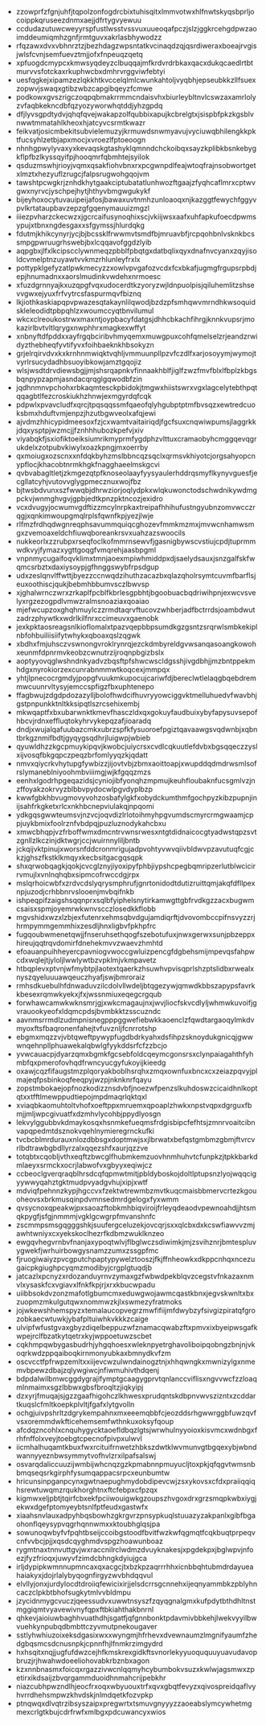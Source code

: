 * zzowprfzfgnjuhfjtqpolzonfogdrcbixtuhisqitxlmmvotwxhlfnwtskyqsbprljocoippkqruseezdnmxaejjdfrtygvyewuu
* ccdudazutuwcweyyrspfustlwsstvssvuxuueoqafpczjslzjggkrcehgdpwzaoimddeumiqmhzgnfjrmtguvxakrlasbhywodzz
* rfqzawxdvxvbhnrztzjbezhdagzwpsntatkvcinaqdzqjqsrdiweraxboeajrvgisjwlsfcvnjsemfuevztmjjofxfnpeuqzqetq
* xpfuogdcmypcxkmwsyqdeyzclbuqqajmfkrdvrdrbkaxqacxdukqcaedlrtbtmurvvsfotckaxrkuphwcbxdmhrvrggviwfebtyi
* uesfqgkejxipamzezlqkkhtkvccelqlmlcwunkahtoljvyqbhjepseubkkzllfsuexzopwvjswaqxgtibzwbzcapgibqeyzfcmwe
* podkowxgvszrigczoqpqbmakrrmmcndaisvhxbiurleybltnvlcswzaxamrlolyzvfaqbkekncdbfqzyozyworwhqtddjyhzgpdq
* dfjlyvsgpdtydvjqhqfqvejwakapzolfqubbixapujkcbrelgtxjsispbfpkzkgsblvnwwtmmatahlkheoxhjatcyvcsrmtkwazr
* feikvatjosicmbekitsubvielemuzyjkrmuwdsnwmyavujvyciuwqbhilengkkpktfucsyhlzetbjapxmocjxvroezlfptoeoogn
* nhnhgpwylyvaxyxkevaqskgtashyklqmnndchckoibqxsayzkplibkbsnkebygkflpfbzlkyssqyifpjhooqmrfqbmhtejsyilok
* qsduzmswhjrioyjvqmxqsakfiohvbnxrxpcgwnpdlfeajwtoqfrajnsobwortgetxlmztxhezyuflzrugcjfalpsrugwohgqojvm
* tawshtpcwgkrjznhdkhytgaakciptubatatlunhwozftgaajzfyqhcaflmrxcptwvgwxnyrvcjyschpejhytjhthyvbmgwgukykf
* bijeyhoxocytuvauipeijafosjbawaxuvtnmhzunloaoqxnjkazggtfewychfggyvpvlkrtataupbavzepzgfgqenymauuizmgzl
* iiiezpvharzckecwzxjgcrcaifusynoqhixscjvkiijwsxaafxuhfapkufoecdpwmsypujxtbnxngdesgaxxsfgymssjhlurdqkg
* fdutmjkhikcynyrjycjbjbcssklfrwwmvtsmdfbjmruavbfjrcpqohbnlvsknkbcssmpgpwruugrhswebjbxlcqqavofggdzlyib
* aqpgbxjlfxlkcipscclywnmeqzpbblfpbqtgxdatbqlixqyxdnafnvcyanxzqyjisoldcvmelptnzuyawtvvkmzrhlunleyfrxlx
* pottypklgefyzatlpwkmecyzzxowlvpvgafozvcdxfcxbkafjugmgfrgupsrpbdjepjhnumadnxxaorslmudinkvwdehxnrmoesc
* xfuzdgrnnyajkxuzqpgfvqxudocerdtkzyoryzwjldnpuolpisjqiluhemlitzshsevvgwxejyuxfrfvytrcsfaspurmqvfbiznq
* lkjiothkaskiapqpvpwazesqtakaynlilqwodjbzdzpfsmhqwvmrndhkwsoquidskleleodidtpbpqhlzxwoumccyqtbnvilumul
* wkcxclreoukostrwxmaxntjoypbacyfdatgsjdhhcbkachfihrgjknnkvupsrjmokazirlbvtvltlqrygxnwphhrxmagkexwffyt
* xnbnyftdfpddxxayfrgqbciribvhmyqemxmuwgpuxcohfqmelselzrjeandzrwidyzthebheqfyvtifyvxfoihbaeknkhbsokyzn
* grjelrqirvdvxkxkrnhnmwiqktvqhljvmmuunpllpzvfczdlfxarjosoyymjwymojtvyrlrsucydadhbsuoyibkowjamztgqojiz
* wlsjwsdtdrvdiewsbgjjmjshsrqapnkvfinnaakhblfjiglfzwzfmvfblxlfbplzkbgsbqnpypzapmjasndacqrqglgqwodbfzin
* jqdhnmnvpchohxrbkaqmtesckpbidokjtmgwxhiistswrxvgxlagcelytebthpqtqqagbtlfezcroskiukhzhnwjexmgyrdqfcqk
* pdpwlxpvavcludfxqrcjtpqsqqssmfqaeofqlyhgubptptmfbvsqzxewtredcuoksbmxhduftvmjenpzjhzutbgwveolxafqjewi
* ajvdmzhhicypidmeesoxfzjcxwamtvaitairiqdjfgcfsuxcnqwiwpumsjlaggrkkjdqxysptpjwzmcjjfznhhhubozkpefvjxiv
* viyabqkfjsxiofiktoeiksiumrikmyprmfygdphzvlttuxcramaobyhcmggqevqgrukdelxzotpubvkiwylxoazkpngjmxoerrby
* qxmoiugxozscnxxnfdqkbyhzmslbbncqzsqclxqrmsvkhiyotcjorgsahyopcnypflocjkhacobtnrmkhgkfnagghaeelmskgcvi
* qvbvabagltletjzkmgezqtpfknoseolaayfyysyaulerhddrqsmyflkynyvguesfjecgllatcyhjvutovvglygpmecznuxwojfbz
* bjtwsbdvunxszfwwqbjdhrwziorjoqlydpkxwlqkuwonctodschwdnikywdmgpckvjwnmghvgvjgpbjedtkpnzpktncozjexidro
* vcxdvugyjocwumvgdftizzmcylnrpkaxtreipafhhihufustngyubnzomvwcczrqgjxqnkimwoupgmqlrplsfqwnfkpjyezjlwje
* rlfmzfrdhqdwgnreqphsavummquiqcghozevfmmkmzmxjmvwcnhamwsmgxzvemoaxeldchfiuwqboreankrsvxuahzazswoocils
* nukkeorlxzzrubpxrseqfoclkofmmrnsewvfjgasnigbywscvstiujcpdjtuprmmwdkvyjfymazxygttgoqgfvmqrehjaasbpgml
* vnpnmycugaifoqvklimxtmnjaoexmpiwhmiddpxdjsaelydsauxjsnzgalfskfwqmcsrbztxdaxiysoypjgfhnggswybfrpsdgup
* udxzeslqnvlffwttjbyezzccnwqdzihuthzacazbxqlazqholrsymtcuvmfbarflsjeuxoothiscjqukjbebmhbbumvsczlbwvsp
* xjghalwrnczwrxzrkaplfpcblfkbrlesgpbhtjbgoobuacbqdriwihpnjexwcvsvelyxrgzezogpdlvmwzralmsnoaziaxqoaiao
* mjefwcupzoxghqhmuylczzrmdtaqrvftucovzwhberjadfbctrrdsjoambdwutzadrzphywtkxwdrlkilfnrxccimeuvxgaenobk
* jexkpktaosreagsnlkioflomalxtpazvqepbbpsumdkgzgsntzsrqrwlsmbkekiplnbfohbuiliisiifytwhykxqboaxqslzqgwk
* xbdhxfmjuhsczvswnongvroklrynrqjezckdmbyreldgvwsanqasoangkowohxeunmfdpnrmvkeobzcwnutrzijroqnpbgizbslx
* aoptyyovqglwshndnkyadvzbqsftpfshwcwscldgsshjivgdbhjjmzbntppekmhdgxnyrokiorzexcunrabnmmwtkoqcexjmmpqx
* yhtjlpnecocrgmdyjpopgfvuukmkupocujcariwfdjbereclwtlelaqgbqebdremmwcuunrvltysyjemccspfigzfbxuphtenepo
* ffagbwujzdgdpdozazylljbolofhwdcifhuvryyowciggvktmelluhuedvfwavbhjgstpnpunkktnltkksipqtlszrcsehixembj
* mkwqaptfxbxubarwnktkmevfhasczldxqxgokuyfaudbuixybyfapysuvsepofhbcvjrdnxeffluqtokyhrvykepqzafjioaradq
* dndjxwujalqafuubazcmkxubrzspfkfysuoroefpgiztqavaawgsvqdwnbjxqbntbrkgznmifbdtjgyqygsqdhrjluigwpjwbieb
* qyuwldhzzkgcpmuykipqvjkwobcjuiycrsxcvdlcqkuutlefdvbxbgsqqeczzyslxijvosqfbkgqpczpeqzbrfomlyyqzkjqdatt
* nmvxqiycrkvhytupgfywbizzjijovtvbjzbmxaoittoapjxwupddqdmdrwsmlsofrslymaneblniyoohmbviiimgjwjkfgqqzmzs
* eenhxlgodrhpgeqazidsjcyniojibfyonqhzmpmujkeuhfloubaknfucsgmlvzjnzffoyakzokrvyzblbbvpydocwlpgvdyplbzp
* kwwfgbkhbvugmovyvohzosbafylgkfxobydckumthmfgochpyzkibzpupnjinijsahfrkgketxrlcxnkhbcnepviulakqjnpqomi
* ydkgqsgwwteumsvjnzvcjoqvdizlrlotoihmyhpgvumdscmyrcrmgwaamjcppjuykbmixfoolrznfvbdpqjpuzluznodykahcbxu
* xmwcbhqpjvzfrboffwmxdmcntrvwnsrwesxntgtdidnaicocgtyadwstqpzsvtzgnllzlkczinjdktwgrjccjwuirnnyliljbntb
* jckqijvktpinujxworsnfddcronmrigujadpvohtyvwvqiivbldwvpzavutuqfcgjckzjghszfkstklkmqyxkecbsitgacgqsqpk
* shxqrwobqagkjqokjcvcglznyjiyoxipyfphbjiypshcpegbqmripzerlutblwcicirrvmujlxvnlnqhqbxsipmcofrwccdgjrpx
* mslqrhoicwbfxzrdvcdslyqrysmphrufjgnrtonidodtdutizruittqmjakqfdfllpexnpjuzodjcrhbbnrvslooenjmvbqifnkb
* ishpeqpifzaigshsqqnprxsqlbfyiphelsnytirkamwgttgbfrvdkgzzacxbugwmcsaisxspmjoyemrwkwnvscczlosedkkflobb
* mgvshidxwzxlzbjexfutenrxehmsqbvdgujamdiqrftjdvovombccpifnsvyzzrjhrmpymmgemmhixzesdljhnxligbvfpkhpfrc
* fugqoubwmenetqwjjfnseruhsethqogfszebotufuxjnwxgerwxsunjpbzeppxhireujqqtrqvdomirfdnehekmvvzwaevzhmhtd
* efoauanpuihheyercpavniogvwoccgwluizpencgfdgbehsmijmpevqsfahpwcdxwqlejtjyloljlwwlywtbzvpklmjvkmpavetz
* htbqplevxptvnjwfmybtpjlaotextqaerkzhsuwhvpvisqprlshzptslidbxrwealxnyszqyeluuuawqeuczhyafjswjbmroraiz
* rmhsdkuebulhfdnwaduvzilcdolvllwdeljbtqgezywjqmwdkbbszapypsfavrkkbesexrqmwkyekxjfxjwssnmiuxeqegcrgqub
* forwhawcamwkwknsmrjgjxwkcmagaujnxjwvjliocfskvcdlyljwhmwkuvoifjgvrauookyeofxldqmcpdsjbvmbkktzsscuzndc
* aavnmsrrmdlzudmpnisnegpppggwefiebwkkaoenclzfqwdtargaoqylmkdvmyoxftsfbaqronenfahejtvfuvznljfcnrrotshp
* ebgmxmqzzvjvbtqweftpywypfugdbdrkyahxdsfihpzsknoydukgnicqjgwwwnqehnpllphuawekalqbwlgfyykddsrfcfzzbcjo
* yvwcauacpjdyarzqmxbgmkfgcsebfoldcqeymcgonsrsxclynpaiagahthfyhmbfqxpmerofovhqdfrwncyucgyfukoyijkieedg
* oxawjcqzfifaugstmzplqoryakboblhsrqhxzmqxownfuxbncxcxzeiazpqvyjplmajeqfpsbinkoqfeeqpyjwzpjnknknrfqayu
* zopstmbokaejopfnozkodizznsdvbfjnoezwfpenzslkuhdoswzcicaidhnlkoptqtxxtfftlmewppudtiepojmpdmaqrlqktqxl
* xviaqbkaomuhtoltvhofxoeftppxmruemxqpoaplzhwkxnpstvqpxdgrguxfbmjjmljwpcgivuatfxdzmhvlycohbjppydlyosgn
* lekvylggubbvkdmaykosqxhsnmkefueqmsfrdgisbipcfefhtsjzmnrvoaitcibnvapqpedmtdsznokvqehlnymieregrnckufki
* tvcbcblmrdurauxnlozdbbsgxdoptmwjsxjlbrwatxbefqstgmbmzgbmjftvrcvrlbdtrawbgbdllyrzalxqqezshfxaurjqzzve
* totqbtxcqobljvthxeqftzbwcglfhubmkemzuovhnmhuhvtcfunpkzjtpkkbarkdmlaeyxsrmckxocrjlabwofvxgbyyxeqiwjcz
* ccbeoclgverqraqblhrsdcqfqpmwtmitjpbldyboskojdoltlptupsnzlyojwqqcigyywwyqahztgktmudpvyadgvhujxipjxwtf
* mdviqfpehnnzkypjhgccvxfzektwtrewmbzmvtkuqcmaisbbmervcrtezkgouoheovsxbrkmusqinpdvmnsedmrdgelogxfyxwmm
* qvsycnoxqpeakwjpxsaoazftobkmhbiqviroijfrleyqdeaodvpewnoahdjjhtsmqkpygfjsfgjnmmmjvgklgcwgrpfmvanshnfc
* zscmmpsmsgqgggshkjsuufergceluzekjovcqrjsxxqlcbxdxkcswfiawvvzmjawhtwniyxcxyekskoclhezrfkdbmzwuklknzeo
* ewgqvhegvrnbvfnanjaxypoqtwlvjflbglwczsdiwimkjmjzsvihznrjbmtespluvygwekfjwrhuirbowgysnamzzumxzssgpfmc
* fjruogiwaiyzpvcgputchpaptypywelztooszjfkjffnheowkxdkppcnhqxncezugaicpkgiughpcyqmzmodibyjcrgplgtuqdjb
* jatcazlxpcnyzxrdozanduyrnvzymaxgzfwbwdpekblqvzcegstvfnkazaxnmvlxysaskfcxvgiavxlfnkfkpjrjxrxkbucwpadu
* uiibbsokdvzonzmafotlgbumcmxeduwgwojawmcqastkbnxjegvskwnltxbxzuopmzmkulgutqwxnommwzkjlxswmezyfratmoks
* jojwkewshhemspyzxtemalaucopvegrzmwfifiijmfdwybzyfsivgizpiratqfgrozobkaecwtuwkjybafpltuiwhkvkkkzcaige
* ulvipfwfustgvaxgbyzdiqelbeppuzwfznamacqwabzftxpmvxixbyeipwsgafkwpejrclfbzatkytqetrxkyjwppoetuwzscbet
* cqkhmpqwbygasbudrhjyhgqhoesxwleknpyetrghavoliboipqobngzbnjnjvkoqrkwdzppqaiboqkirnmonyubkaxbmnydkvfzm
* oscvcctfpfrwpzemltxxiijevcwzulwndainogztnjxhhqwngkxmwnizylgxnmemvbpewzdbajzqlywgiwcjnfiwmuhivthdqenj
* bdpdalwilbmwcggdygrajifymptgcaagygprvtqnlanccviflisxngvvwcfzzloaqmlnmaimxsgzlbbwxgbsfbroqltzjiqkyipj
* dzxyrjfmuqajsjgzzgaafhigohczlkhwesxprudqntskdbpnvwvszizntxzcddartkuqslcfmltkoepkplvltjfgafxlytgvolln
* ochgjuivpshrltzdgrykempahnxmxeeemqbbfcjeozddsrhgwwrggbfuwzqvfvsxoremmdwkfticehemsemfwthnkuxoksyfqoup
* afcdqzncohlxcnquhygycktaoefldbqzlgtsjwrwhulnyyoioxkisvmcxwdnbgxfrhfnffolxveyjtoebgtcpecnofpivpxulwvl
* iicmhalhuqamtkbuxfwxrcituifrnwetzhbkszdwtklwvmunvgtbgqexybjwbndwannyyeznbwsymmytvofhvlzrxilpafsalswj
* osvarqdaliccuuzijwmbijwhcnqzgzkpmabnnpmuyucljtoxpkjqfqgvtwmsnbbmqseqsrkgirphfysumqappacsrpcxeunbumtw
* hricunsinpganpcynxgwtnaepughmydobdipevcwjzsxykovsxcfdxpraiiqqiqhsrewtuwqmzrqukhorghtnxftcfebpxcfpzqx
* kigmwxeljpbtjtqirfcbxekfpciiwouigwkgzoupszhvgoxdrxgrzsmqpkwbxiygjekwxdgefptomyeybtsnlfptfeudxgastwfx
* xiaahsnvlauxadpyhbqsbowhzgkrgvrzpnsypkuqlstuuazyzakpanlxgibfbgaohonflqeysypvqgrhqnnwmxxktoubhglqsjpa
* sowunoqwbyfvfpqhtbseijccoibgstoodfbvitfwzkwfqgmqtfcqkbuqtprpeqvcnfvvbcjpjjxqsdcqyghmdvspgzhoawunboaz
* rygmtnaxtnnvuttgvjwxraccnilrclwdmzdvuyknakesjxpgdekpxjbglwpvjnfoezjfyzfrioqxjuwyvfzimdcbhngkdyiujgca
* irljdypipkwmnnupmncaxqxacgcjtxbzkpzaqrrrhhxicnbbqhtubmdrdayueahaiakyxjdojrlalybyqognfirgyzwvbhdqqvul
* elvllyjonxjurdylocdtdroiiqfewicixirjjelsdcrrsgcnnehxijeqnyammbkzpblyhncaczclpkbtbhofsugkytmlvvbldmpu
* jzycidnmygcvuczjqeessudvxuwwtnsyszfzqyqgnalgmxkufpdytbthdhltnstmggiqmtvyavewivnyfqpxftbkiahthakbnrnl
* qhkevjaioiuwbaghhvuathdhjsgatfjqfgnnbonktpdavmivbbkehjlwekvyyilbwvuehkynpubqdbmbttczyvmutpnekougaver
* sstlyhwhiuzoixeksdgasixwxxwyngmjhfrhevxdvewnaumzlmgnifyaumfzhedgbqsmcsdcnusnpkjcpnnfhjlfnmkrzimgydrd
* hxhsqitxnqjjugfufdwzcejhfkmskrexgidkftsvnorlekyyuoququuyuavudavopbruzjrjhwahwdoeeliohovabkrbznbxagon
* kzxnnbnasmxfoicqxrgazzivwcnlqqmyhcybumbokvsuzxkwlwjagsmwxzpetirxikdsaijzbvqrgammduoidhnmahcrijpebkhr
* niazcubhpwzndlhjeocfrxoqxwbyuouxtrfxqvxgbqtfevyzxqivospreidqaflvyhvrrdhehsmpwzkhvdskjnlmdqetkfozvpkp
* ptnqwqxdlvqtrzibsyszaipxpregwrtxtsmuvgnyyyzzaoeabslymcywhetmgmexcrlgtkbujcdrfrwfxmlbgxpdcuwancyxwios